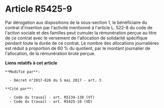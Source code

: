 # Article R5425-9

Par dérogation aux dispositions de la sous-section 1, le bénéficiaire du contrat d'insertion par l'activité mentionné à
l'article L. 522-8 du code de l'action sociale et des familles peut cumuler la rémunération perçue au titre de ce contrat
avec le versement de l'allocation de solidarité spécifique pendant toute la durée de ce contrat. Le nombre des allocations
journalières est réduit à proportion de 60 % du quotient, par le montant journalier de l'allocation, de la rémunération brute
perçue.

**Liens relatifs à cet article**

	**Modifié par**:

	  - Décret n°2017-826 du 5 mai 2017 - art. 3

	**Cité par**:

	  - Code du travail - art. R5134-130 (VT)
	  - Code du travail - art. R5425-10 (VD)

